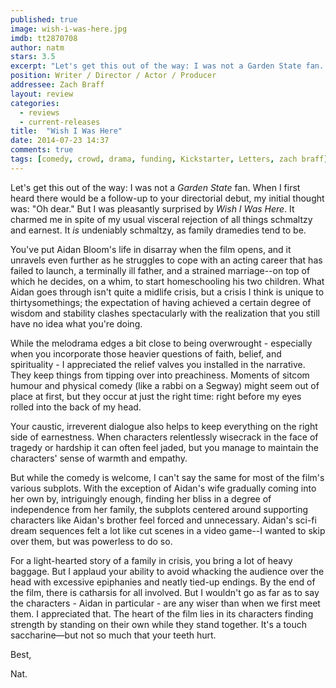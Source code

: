 ```yaml
---
published: true
image: wish-i-was-here.jpg
imdb: tt2870708
author: natm 
stars: 3.5
excerpt: "Let's get this out of the way: I was not a Garden State fan. When I first heard there would be a follow-up to your directorial debut, my initial thought was: Oh dear."
position: Writer / Director / Actor / Producer
addressee: Zach Braff
layout: review
categories: 
  - reviews
  - current-releases
title:  "Wish I Was Here"
date: 2014-07-23 14:37
comments: true
tags: [comedy, crowd, drama, funding, Kickstarter, Letters, zach braff]
---
```

Let's get this out of the way: I was not a _Garden State_ fan. When I first heard there would be a follow-up to your directorial debut, my initial thought was: "Oh dear." But I was pleasantly surprised by _Wish I Was Here_. It charmed me in spite of my usual visceral rejection of all things schmaltzy and earnest. It _is_ undeniably schmaltzy, as family dramedies tend to be.

You've put Aidan Bloom's life in disarray when the film opens, and it unravels even further as he struggles to cope with an acting career that has failed to launch, a terminally ill father, and a strained marriage--on top of which he decides, on a whim, to start homeschooling his two children. What Aidan goes through isn't quite a midlife crisis, but a crisis I think is unique to thirtysomethings; the expectation of having achieved a certain degree of wisdom and stability clashes spectacularly with the realization that you still have no idea what you're doing.

While the melodrama edges a bit close to being overwrought - especially when you incorporate those heavier questions of faith, belief, and spirituality - I appreciated the relief valves you installed in the narrative. They keep things from tipping over into preachiness. Moments of sitcom humour and physical comedy (like a rabbi on a Segway) might seem out of place at first, but they occur at just the right time: right before my eyes rolled into the back of my head.

Your caustic, irreverent dialogue also helps to keep everything on the right side of earnestness. When characters relentlessly wisecrack in the face of tragedy or hardship it can often feel jaded,  but you manage to maintain the characters' sense of warmth and empathy.

But while the comedy is welcome, I can't say the same for most of the film's various subplots. With the exception of Aidan's wife gradually coming into her own by, intriguingly enough, finding her bliss in a degree of independence from her family, the subplots centered around supporting characters like Aidan's brother feel forced and unnecessary. Aidan's sci-fi dream sequences felt a lot like cut scenes in a video game--I wanted to skip over them, but was powerless to do so. 

For a light-hearted story of a family in crisis, you bring a lot of heavy baggage. But I applaud your ability to avoid whacking the audience over the head with excessive epiphanies and neatly tied-up endings. By the end of the film, there is catharsis for all involved. But I wouldn't go as far as to say the characters - Aidan in particular - are any wiser than when we first meet them. I appreciated that. The heart of the film lies in its characters finding strength by standing on their own while they stand together. It's a touch saccharine—but not so much that your teeth hurt. 

Best,

Nat.